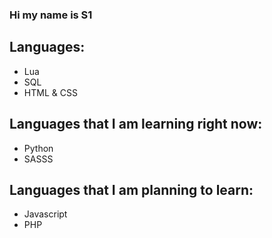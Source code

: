 ### Hi my name is S1 

## Languages:

- Lua
- SQL
- HTML & CSS

## Languages that I am learning right now:

- Python
- SASSS

## Languages that I am planning to learn:

- Javascript
- PHP


<!--
**S1RRZ/S1RRZ** is a ✨ _special_ ✨ repository because its `README.md` (this file) appears on your GitHub profile.

Here are some ideas to get you started:

